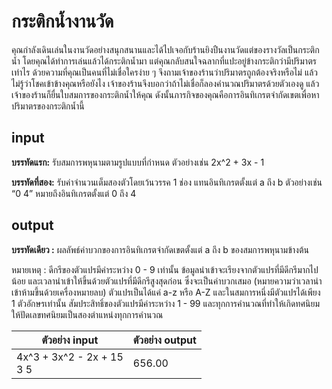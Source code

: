 # กระติกน้ำงานวัด

คุณกำลังเดินเล่นในงานวัดอย่างสนุกสนานและได้ไปเจอกับร้านยิงปืนงานวัดแต่ของรางวัลเป็นกระติกน้ำ โดยคุณได้ทำการเล่นแล้วได้กระติกน้ำมา แต่คุณกลับสนใจฉลากที่แปะอยู่ข้างกระติกว่ามีปริมาตรเท่าไร ด้วยความที่คุณเป็นคนที่ไม่เชื่อใครง่าย ๆ จึงถามเจ้าของร้านว่าปริมาตรถูกต้องจริงหรือไม่ แล้วไม่รู้ว่าโชคเข้าข้างคุณหรือยังไง เจ้าของร้านจึงบอกว่าถ้าไม่เชื่อก็ลองคำนวณปริมาตรด้วยตัวเองดู แล้วเจ้าของร้านก็ยื่นใบสมการของกระติกน้ำให้คุณ ดังนั้นภารกิจของคุณคือการอินทิเกรตจำกัดเขตเพื่อหาปริมาตรของกระติกน้ำนี้

## input

**บรรทัดแรก:** รับสมการพหุนามตามรูปแบบที่กำหนด ตัวอย่างเช่น 2x^2 + 3x - 1

**บรรทัดที่สอง:** รับค่าจำนวนเต็มสองตัวโดยเว้นวรรค 1 ช่อง แทนอินทิเกรตตั้งแต่ a ถึง b ตัวอย่างเช่น “0 4” หมายถึงอินทิเกรตตั้งแต่ 0 ถึง 4

## output

**บรรทัดเดียว :** ผลลัพธ์ค่าบวกของการอินทิเกรตจำกัดเขตตั้งแต่ a ถึง b ของสมการพหุนามข้างต้น

หมายเหตุ :
ดีกรีของตัวแปรมีค่าระหว่าง 0 - 9 เท่านั้น
ข้อมูลนำเข้าจะเรียงจากตัวแปรที่มีดีกรีมากไปน้อย และเวลานำเข้าให้ขึ้นด้วยตัวแปรที่มีดีกรีสูงสุดก่อน ซึ่งจะเป็นค่าบวกเสมอ (หมายความว่าเวลานำเข้าห้ามขึ้นด้วยเครื่องหมายลบ)
ตัวแปรเป็นได้แค่ a-z หรือ A-Z และในสมการหนึ่งมีตัวแปรได้เพียง 1 ตัวอักษรเท่านั้น
สัมประสิทธิ์ของตัวแปรมีค่าระหว่าง 1 - 99
และทุกการคำนวณที่ทำให้เกิดทศนิยม ให้ปัดเลขทศนิยมเป็นสองตำแหน่งทุกการคำนวณ

| ตัวอย่าง input | ตัวอย่าง output |
| --- | --- |
| 4x^3 + 3x^2 - 2x + 15<br/> 3 5 | 656.00 |
